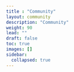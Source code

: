 ```yaml
---
title : "Community"
layout: community
description: "Community"
weight: 90
lead: ""
draft: false
toc: true
images: []
sidebar:
  collapsed: true
---
```

